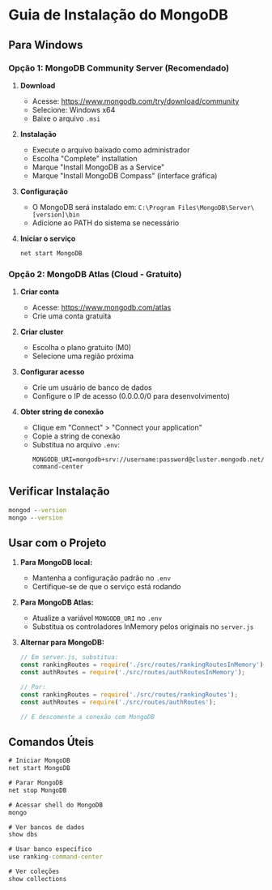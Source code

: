 # Guia de Instalação do MongoDB

## Para Windows

### Opção 1: MongoDB Community Server (Recomendado)

1. **Download**
   - Acesse: https://www.mongodb.com/try/download/community
   - Selecione: Windows x64
   - Baixe o arquivo `.msi`

2. **Instalação**
   - Execute o arquivo baixado como administrador
   - Escolha "Complete" installation
   - Marque "Install MongoDB as a Service"
   - Marque "Install MongoDB Compass" (interface gráfica)

3. **Configuração**
   - O MongoDB será instalado em: `C:\Program Files\MongoDB\Server\[version]\bin`
   - Adicione ao PATH do sistema se necessário

4. **Iniciar o serviço**
   ```cmd
   net start MongoDB
   ```

### Opção 2: MongoDB Atlas (Cloud - Gratuito)

1. **Criar conta**
   - Acesse: https://www.mongodb.com/atlas
   - Crie uma conta gratuita

2. **Criar cluster**
   - Escolha o plano gratuito (M0)
   - Selecione uma região próxima

3. **Configurar acesso**
   - Crie um usuário de banco de dados
   - Configure o IP de acesso (0.0.0.0/0 para desenvolvimento)

4. **Obter string de conexão**
   - Clique em "Connect" > "Connect your application"
   - Copie a string de conexão
   - Substitua no arquivo `.env`:
     ```
     MONGODB_URI=mongodb+srv://username:password@cluster.mongodb.net/ranking-command-center
     ```

## Verificar Instalação

```cmd
mongod --version
mongo --version
```

## Usar com o Projeto

1. **Para MongoDB local:**
   - Mantenha a configuração padrão no `.env`
   - Certifique-se de que o serviço está rodando

2. **Para MongoDB Atlas:**
   - Atualize a variável `MONGODB_URI` no `.env`
   - Substitua os controladores InMemory pelos originais no `server.js`

3. **Alternar para MongoDB:**
   ```javascript
   // Em server.js, substitua:
   const rankingRoutes = require('./src/routes/rankingRoutesInMemory');
   const authRoutes = require('./src/routes/authRoutesInMemory');
   
   // Por:
   const rankingRoutes = require('./src/routes/rankingRoutes');
   const authRoutes = require('./src/routes/authRoutes');
   
   // E descomente a conexão com MongoDB
   ```

## Comandos Úteis

```cmd
# Iniciar MongoDB
net start MongoDB

# Parar MongoDB
net stop MongoDB

# Acessar shell do MongoDB
mongo

# Ver bancos de dados
show dbs

# Usar banco específico
use ranking-command-center

# Ver coleções
show collections
```
